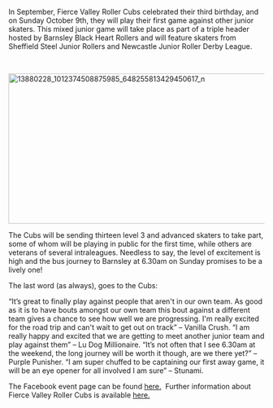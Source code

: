 <html><body><p>In September, Fierce Valley Roller Cubs celebrated their third birthday, and on Sunday October 9th, they will play their first game against other junior skaters. This mixed junior game will take place as part of a triple header hosted by Barnsley Black Heart Rollers and will feature skaters from Sheffield Steel Junior Rollers and Newcastle Junior Roller Derby League.

 

<img class="alignnone size-full wp-image-9210" src="/2016/10/13880228_1012374508875985_648255813429450617_n.jpg" alt="13880228_1012374508875985_648255813429450617_n" width="784" height="295">

The Cubs will be sending thirteen level 3 and advanced skaters to take part, some of whom will be playing in public for the first time, while others are veterans of several intraleagues. Needless to say, the level of excitement is high and the bus journey to Barnsley at 6.30am on Sunday promises to be a lively one!

The last word (as always), goes to the Cubs:

“It’s great to finally play against people that aren't in our own team. As good as it is to have bouts amongst our own team this bout against a different team gives a chance to see how well we are progressing. I'm really excited for the road trip and can't wait to get out on track” – Vanilla Crush.
“I am really happy and excited that we are getting to meet another junior team and play against them” – Lu Dog Millionaire.
“It’s not often that I see 6.30am at the weekend, the long journey will be worth it though, are we there yet?” – Purple Punisher.
“I am super chuffed to be captaining our first away game, it will be an eye opener for all involved I am sure” – Stunami.

The Facebook event page can be found <a href="https://www.facebook.com/events/583974361781762/">here.</a>  Further information about Fierce Valley Roller Cubs is available <a href="https://www.facebook.com/fiercevalleyrollercubs/?fref=ts">here.</a></p></body></html>
